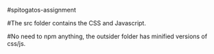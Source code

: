 #spitogatos-assignment

#The src folder contains the CSS and Javascript.

#No need to npm anything, the outsider folder has minified versions of css/js.
